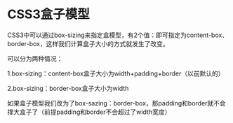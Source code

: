 # CSS3盒子模型

CSS3中可以通过box-sizing来指定盒模型，有2个值：即可指定为content-box、border-box，这样我们计算盒子大小的方式就发生了改变。

可以分为两种情况：

1.box-sizing：content-box盒子大小为width+padding+border（以前默认的）

2.box-sizing：border-box盒子大小为width

如果盒子模型我们改为了box-sazing：border-box，那padding和border就不会撑大盒子了（前提padding和border不会超过了width宽度）